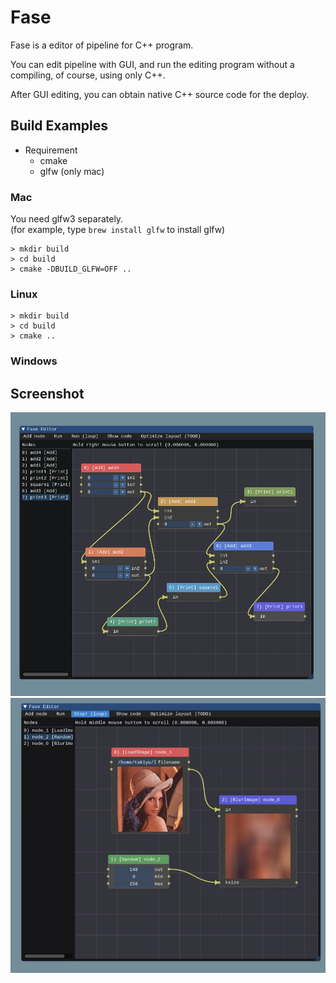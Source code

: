 # Fase

Fase is a editor of pipeline for C++ program.

You can edit pipeline with GUI, and run the editing program without a compiling,
of course, using only C++.

After GUI editing, you can obtain native C++ source code for the deploy.

## Build Examples

* Requirement
  * cmake
  * glfw (only mac)

### Mac

You need glfw3 separately.  
(for example, type `brew install glfw` to install glfw)  

	> mkdir build
	> cd build
	> cmake -DBUILD_GLFW=OFF ..

### Linux

	> mkdir build
	> cd build
	> cmake ..

### Windows


## Screenshot ##
<img src="https://raw.githubusercontent.com/denkoken/fase/master/docs/screenshot1.png">
<img src="https://raw.githubusercontent.com/denkoken/fase/master/docs/screenshot2.png">
